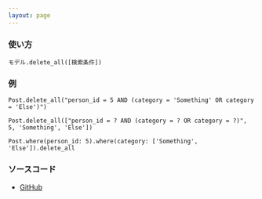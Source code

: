 ```yaml
---
layout: page
---
```

### 使い方
    モデル.delete_all([検索条件])

### 例
    Post.delete_all("person_id = 5 AND (category = 'Something' OR category = 'Else')")

    Post.delete_all(["person_id = ? AND (category = ? OR category = ?)", 5, 'Something', 'Else'])

    Post.where(person_id: 5).where(category: ['Something', 'Else']).delete_all

### ソースコード
* [GitHub](https://github.com/rails/rails/blob/f33d52c95217212cbacc8d5e44b5a8e3cdc6f5b3/activerecord/lib/active_record/associations/collection_proxy.rb#L471)